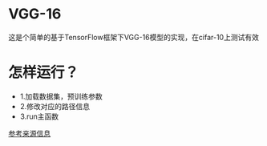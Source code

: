 # VGG-16
这是个简单的基于TensorFlow框架下VGG-16模型的实现，在cifar-10上测试有效
# 怎样运行？
* 1.加载数据集，预训练参数
* 2.修改对应的路径信息
* 3.run主函数


[参考来源信息](https://github.com/kevin28520/My-TensorFlow-tutorials)
